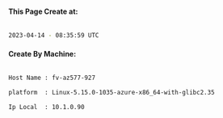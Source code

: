 
   
#### This Page Create at:

```bash

2023-04-14 - 08:35:59 UTC

```

#### Create By Machine:

```bash

Host Name : fv-az577-927

platform  : Linux-5.15.0-1035-azure-x86_64-with-glibc2.35

Ip Local  : 10.1.0.90

```

